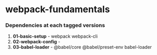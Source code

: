 # webpack-fundamentals

### Dependencies at each tagged versions

1. **01-basic-setup** - webpack webpack-cli
2. **02-webpack-config** - 
3. **03-babel-loader** - @babel/core @babel/preset-env babel-loader